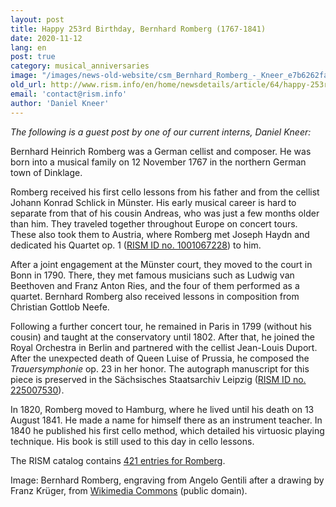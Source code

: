 ```yaml
---
layout: post
title: Happy 253rd Birthday, Bernhard Romberg (1767-1841)
date: 2020-11-12
lang: en
post: true
category: musical_anniversaries
image: "/images/news-old-website/csm_Bernhard_Romberg_-_Kneer_e7b6262fa2.jpg"
old_url: http://www.rism.info/en/home/newsdetails/article/64/happy-253rd-birthday-bernhard-romberg-1767-1841.html
email: 'contact@rism.info'
author: 'Daniel Kneer'
---
```


_The following is a guest post by one of our current interns, Daniel Kneer:&nbsp;_   
  
Bernhard Heinrich Romberg was a German cellist and composer. He was born into a musical family on 12 November 1767 in the northern German town of Dinklage.   
  
Romberg received his first cello lessons from his father and from the cellist Johann Konrad Schlick in Münster. His early musical career is hard to separate from that of his cousin Andreas, who was just a few months older than him. They traveled together throughout Europe on concert tours. These also took them to Austria, where Romberg met Joseph Haydn and dedicated his Quartet op. 1 ([RISM ID no. 1001067228](https://opac.rism.info/search?id=1001067228&View=rism)) to him.   
  
After a joint engagement at the Münster court, they moved to the court in Bonn in 1790. There, they met famous musicians such as Ludwig van Beethoven and Franz Anton Ries, and the four of them performed as a quartet. Bernhard Romberg also received lessons in composition from Christian Gottlob Neefe.   
  
Following a further concert tour, he remained in Paris in 1799 (without his cousin) and taught at the conservatory until 1802. After that, he joined the Royal Orchestra in Berlin and partnered with the cellist Jean-Louis Duport. After the unexpected death of Queen Luise of Prussia, he composed the _Trauersymphonie_ op. 23 in her honor. The autograph manuscript for this piece is preserved in the Sächsisches Staatsarchiv Leipzig ([RISM ID no. 225007530](https://opac.rism.info/search?id=225007530&View=rism)).   
  
In 1820, Romberg moved to Hamburg, where he lived until his death on 13 August 1841. He made a name for himself there as an instrument teacher. In 1840 he published his first cello method, which detailed his virtuosic playing technique. His book is still used to this day in cello lessons.&nbsp;   
  
The RISM catalog contains [421 entries for Romberg](https://opac.rism.info/metaopac/search?View=rism&author=Romberg+Bernhard+Heinrich).&nbsp;   
  
  
  
Image: Bernhard Romberg, engraving from Angelo Gentili after a drawing by Franz Krüger, from [Wikimedia Commons](https://commons.wikimedia.org/wiki/File:Bernhard_Romberg,_Angelo_Gentili_Stich_nach_Zeichnung_von_Franz_Kr%C3%BCger.jpg) (public domain).

&nbsp;

&nbsp;

